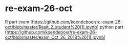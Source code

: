 # re-exam-26-oct
R part exam [https://github.com/koendeboer/re-exam-26-oct/blob/master/Resit_2_student%20(1).ipynb]
python part [https://github.com/koendeboer/re-exam-26-oct/blob/master/exam_Oct_26_2018%20(1).ipynb]
